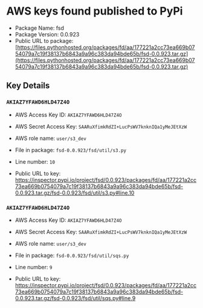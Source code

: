 # AWS keys found published to PyPi

* Package Name: fsd
* Package Version: 0.0.923
* Public URL to package: [https://files.pythonhosted.org/packages/fd/aa/177221a2cc73ea669b0754079a7c19f38137b6843a9a96c383da94bde65b/fsd-0.0.923.tar.gz](https://files.pythonhosted.org/packages/fd/aa/177221a2cc73ea669b0754079a7c19f38137b6843a9a96c383da94bde65b/fsd-0.0.923.tar.gz)

## Key Details

### `AKIAZ7YFAWD6HLD47Z4O`

* AWS Access Key ID: `AKIAZ7YFAWD6HLD47Z4O`
* AWS Secret Access Key: `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` 
* AWS role name: `user/s3_dev`
* File in package: `fsd-0.0.923/fsd/util/s3.py`
* Line number: `10`

* Public URL to key: https://inspector.pypi.io/project/fsd/0.0.923/packages/fd/aa/177221a2cc73ea669b0754079a7c19f38137b6843a9a96c383da94bde65b/fsd-0.0.923.tar.gz/fsd-0.0.923/fsd/util/s3.py#line.10



### `AKIAZ7YFAWD6HLD47Z4O`

* AWS Access Key ID: `AKIAZ7YFAWD6HLD47Z4O`
* AWS Secret Access Key: `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` 
* AWS role name: `user/s3_dev`
* File in package: `fsd-0.0.923/fsd/util/sqs.py`
* Line number: `9`

* Public URL to key: https://inspector.pypi.io/project/fsd/0.0.923/packages/fd/aa/177221a2cc73ea669b0754079a7c19f38137b6843a9a96c383da94bde65b/fsd-0.0.923.tar.gz/fsd-0.0.923/fsd/util/sqs.py#line.9


